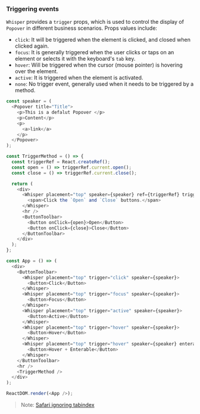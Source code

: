 ### Triggering events

`Whisper` provides a `trigger` props, which is used to control the display of `Popover` in different business scenarios. Props values ​​include:

- `click`: It will be triggered when the element is clicked, and closed when clicked again.
- `focus`: It is generally triggered when the user clicks or taps on an element or selects it with the keyboard's `tab` key.
- `hover`: Will be triggered when the cursor (mouse pointer) is hovering over the element.
- `active`: It is triggered when the element is activated.
- `none`: No trigger event, generally used when it needs to be triggered by a method.

<!--start-code-->

```js
const speaker = (
  <Popover title="Title">
    <p>This is a defalut Popover </p>
    <p>Content</p>
    <p>
      <a>link</a>
    </p>
  </Popover>
);

const TriggerMethod = () => {
  const triggerRef = React.createRef();
  const open = () => triggerRef.current.open();
  const close = () => triggerRef.current.close();

  return (
    <div>
      <Whisper placement="top" speaker={speaker} ref={triggerRef} trigger="none">
        <span>Click the `Open` and `Close` buttons.</span>
      </Whisper>
      <hr />
      <ButtonToolbar>
        <Button onClick={open}>Open</Button>
        <Button onClick={close}>Close</Button>
      </ButtonToolbar>
    </div>
  );
};

const App = () => (
  <div>
    <ButtonToolbar>
      <Whisper placement="top" trigger="click" speaker={speaker}>
        <Button>Click</Button>
      </Whisper>
      <Whisper placement="top" trigger="focus" speaker={speaker}>
        <Button>Focus</Button>
      </Whisper>
      <Whisper placement="top" trigger="active" speaker={speaker}>
        <Button>Active</Button>
      </Whisper>
      <Whisper placement="top" trigger="hover" speaker={speaker}>
        <Button>Hover</Button>
      </Whisper>
      <Whisper placement="top" trigger="hover" speaker={speaker} enterable>
        <Button>Hover + Enterable</Button>
      </Whisper>
    </ButtonToolbar>
    <hr />
    <TriggerMethod />
  </div>
);

ReactDOM.render(<App />);
```

<!--end-code-->

> Note: [Safari ignoring tabindex](https://stackoverflow.com/questions/1848390/safari-ignoring-tabindex)
